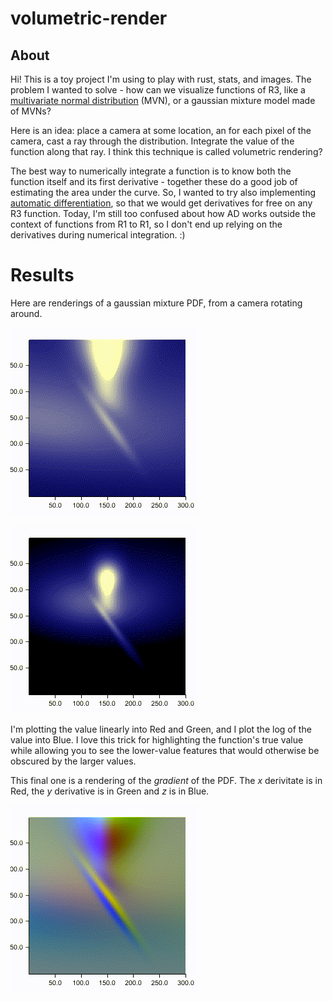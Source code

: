 # volumetric-render

## About

Hi! This is a toy project I'm using to play with rust, stats, and images. The
problem I wanted to solve - how can we visualize functions of R3, like a
[multivariate normal
distribution](https://en.wikipedia.org/wiki/Multivariate_normal_distribution)
(MVN), or a gaussian mixture model made of MVNs?

Here is an idea: place a camera at some location, an for each pixel of the
camera, cast a ray through the distribution. Integrate the value of the function
along that ray. I think this technique is called volumetric rendering?

The best way to numerically integrate a function is to know both the function
itself and its first derivative - together these do a good job of estimating the
area under the curve. So, I wanted to try also implementing [automatic
differentiation](http://conal.net/papers/beautiful-differentiation/), so that we
would get derivatives for free on any R3 function. Today, I'm still too confused
about how AD works outside the context of functions from R1 to R1, so I don't
end up relying on the derivatives during numerical integration. :)

# Results

Here are renderings of a gaussian mixture PDF, from a camera rotating around. 

![gaussian mixture model render](https://github.com/imalsogreg/volumetric-render/raw/master/images/pdf.gif)

![gaussian mixture with camera further away](https://github.com/imalsogreg/volumetric-render/raw/master/images/pdf_afar.gif)

I'm plotting the value linearly into Red and Green, and I plot the log of the value into Blue. I love this trick for highlighting the function's true value while allowing you to see the lower-value features that would otherwise be obscured by the larger values.

This final one is a rendering of the *gradient* of the PDF. The *x* derivitate is in Red, the *y* derivative is in Green and *z* is in Blue.

![gaussian mixture model gradient](https://github.com/imalsogreg/volumetric-render/raw/master/images/mvn_gradient_as_colors.gif)
